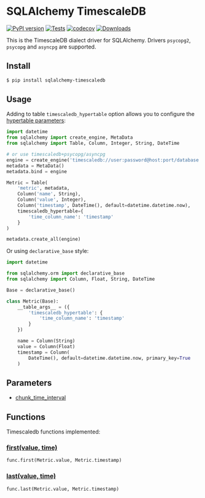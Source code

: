# SQLAlchemy TimescaleDB

[![PyPI version](https://badge.fury.io/py/sqlalchemy-timescaledb.svg)][1]
[![Tests](https://github.com/dorosch/sqlalchemy-timescaledb/actions/workflows/tests.yml/badge.svg)][2]
[![codecov](https://codecov.io/gh/dorosch/sqlalchemy-timescaledb/branch/develop/graph/badge.svg?token=Gzh7KpADjZ)][3]
[![Downloads](https://pepy.tech/badge/sqlalchemy-timescaledb)][4]

This is the TimescaleDB dialect driver for SQLAlchemy. Drivers `psycopg2`, `psycopg` and `asyncpg` are supported.

## Install

```bash
$ pip install sqlalchemy-timescaledb
```

## Usage

Adding to table `timescaledb_hypertable` option allows you to configure the [hypertable parameters][5]:

```Python
import datetime
from sqlalchemy import create_engine, MetaData
from sqlalchemy import Table, Column, Integer, String, DateTime

# or use timescaledb+psycopg/asyncpg
engine = create_engine('timescaledb://user:password@host:port/database')
metadata = MetaData()
metadata.bind = engine

Metric = Table(
    'metric', metadata,
    Column('name', String),
    Column('value', Integer),
    Column('timestamp', DateTime(), default=datetime.datetime.now),
    timescaledb_hypertable={
        'time_column_name': 'timestamp'
    }
)

metadata.create_all(engine)
```

Or using `declarative_base` style:

```Python
import datetime

from sqlalchemy.orm import declarative_base
from sqlalchemy import Column, Float, String, DateTime

Base = declarative_base()

class Metric(Base):
    __table_args__ = ({
        'timescaledb_hypertable': {
            'time_column_name': 'timestamp'
        }
    })

    name = Column(String)
    value = Column(Float)
    timestamp = Column(
        DateTime(), default=datetime.datetime.now, primary_key=True
    )
```

## Parameters

* [chunk_time_interval][6]

## Functions

Timescaledb functions implemented:

### [first(value, time)][7]

```Python
func.first(Metric.value, Metric.timestamp)
```

### [last(value, time)][8]

```Python
func.last(Metric.value, Metric.timestamp)
```


[1]: https://badge.fury.io/py/sqlalchemy-timescaledb
[2]: https://github.com/dorosch/sqlalchemy-timescaledb/actions/workflows/tests.yml
[3]: https://codecov.io/gh/dorosch/sqlalchemy-timescaledb
[4]: https://pepy.tech/project/sqlalchemy-timescaledb
[5]: https://docs.timescale.com/api/latest/hypertable/create_hypertable/#optional-arguments
[6]: https://docs.timescale.com/api/latest/hypertable/set_chunk_time_interval/
[7]: https://docs.timescale.com/api/latest/hyperfunctions/first/
[8]: https://docs.timescale.com/api/latest/hyperfunctions/last/
